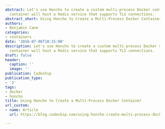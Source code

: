 ```yaml
---
abstract: Let's use Honcho to create a custom multi-process Docker container. This
  container will host a Redis service that supports TLS connections.
abstract_short: Using Honcho to Create a Multi-Process Docker Container
authors:
- Benjamin Cane
categories:
- containers
date: '2016-07-06T18:15:00'
description: Let's use Honcho to create a custom multi-process Docker container. This
  container will host a Redis service that supports TLS connections.
draft: false
header:
  caption: ''
  image: ''
publication: Codeship
publication_type:
- '2'
tags:
- docker
- honcho
title: Using Honcho to Create a Multi-Process Docker Container
url_custom:
- name: Article
  url: https://blog.codeship.com/using-honcho-create-multi-process-docker-container/

---
```

